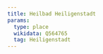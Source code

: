 ```yaml
---
title: Heilbad Heiligenstadt
params:
  type: place
  wikidata: Q564765
  tag: Heiligenstadt
---
```

